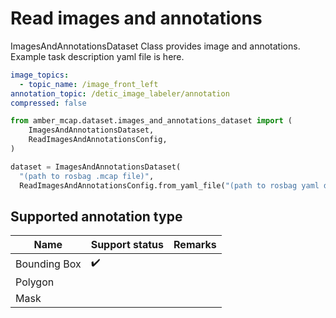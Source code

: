 # Read images and annotations

ImagesAndAnnotationsDataset Class provides image and annotations.
Example task description yaml file is here.

```yaml
image_topics:
  - topic_name: /image_front_left
annotation_topic: /detic_image_labeler/annotation
compressed: false
```

```python
from amber_mcap.dataset.images_and_annotations_dataset import (
    ImagesAndAnnotationsDataset,
    ReadImagesAndAnnotationsConfig,
)

dataset = ImagesAndAnnotationsDataset(
  "(path to rosbag .mcap file)",
  ReadImagesAndAnnotationsConfig.from_yaml_file("(path to rosbag yaml description file)"))
```

## Supported annotation type

| Name         | Support status     | Remarks |
|--------------|--------------------|---------|
| Bounding Box | :heavy_check_mark: |         |
| Polygon      |                    |         |
| Mask         |                    |         |

